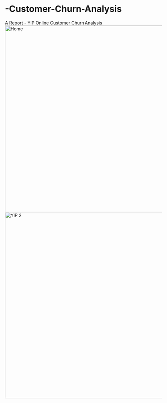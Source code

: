 # -Customer-Churn-Analysis
A Report - YIP Online Customer Churn Analysis
<img width="602" alt="Home" src="https://github.com/user-attachments/assets/b3d6a6e3-b8db-4610-ad95-976eba5ba566" />
<img width="599" alt="YIP 2" src="https://github.com/user-attachments/assets/d9ea8adf-07bf-474b-88b4-1fa62aca9889" />

